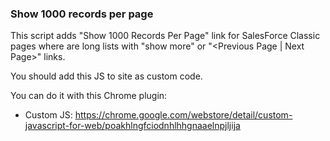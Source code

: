 ### Show 1000 records per page

This script adds "Show 1000 Records Per Page" link for SalesForce Classic pages where are long lists with "show more" or "&lt;Previous Page | Next Page&gt;" links.


You should add this JS to site as custom code.


You can do it with this Chrome plugin:

* Custom JS: https://chrome.google.com/webstore/detail/custom-javascript-for-web/poakhlngfciodnhlhhgnaaelnpjljija